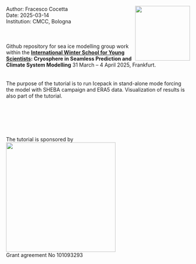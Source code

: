 Author: Fracesco Cocetta <img src="https://s3.amazonaws.com/resumator/customer_20200915130155_8HA19PA6VHIGHXM4/logos/20201001134925_CMCCorizzontaleCOLORE_BLU.png" align="right" width="150">  <br>
Date: 2025-03-14  <br>
Institution: CMCC, Bologna        
<br>
<br>
<br>
Github repository for sea ice modelling group work within the [**International Winter School for Young Scientists**](https://www.uni-frankfurt.de/158506041/Winter_School___Cryosphere_in_Seamless_Prediction_and_Climate_System_Modelling?)**: Cryosphere in Seamless Prediction and Climate System Modelling**
31 March – 4 April 2025, Frankfurt. 
<br>
<br>
<br>
The purpose of the tutorial is to run Icepack in stand-alone mode forcing the model with SHEBA campaign and ERA5 data.
Visualization of results is also part of the tutorial.
<br>
<br>
<br>
<br>
<br>
<br>
<br>
The tutorial is sponsored by <br>
<img src="https://www.imt-atlantique.fr/sites/default/files/styles/w292noagrandissement/public/projetderecherche/Edito%20Model-Lab.png?itok=ClyZaNrX" width="300"> <br>
Grant agreement No 101093293
